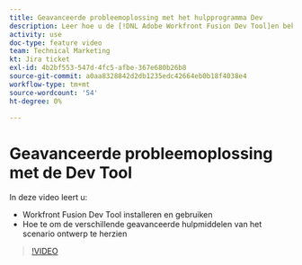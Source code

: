 ```yaml
---
title: Geavanceerde probleemoplossing met het hulpprogramma Dev
description: Leer hoe u de [!DNL Adobe Workfront Fusion Dev Tool]en bekijk de verschillende geavanceerde hulpprogramma's voor het ontwerpen van scenario's.
activity: use
doc-type: feature video
team: Technical Marketing
kt: Jira ticket
exl-id: 4b2bf553-547d-4fc5-afbe-367e680b26b8
source-git-commit: a0aa8328842d2db1235edc42664eb0b18f4038e4
workflow-type: tm+mt
source-wordcount: '54'
ht-degree: 0%

---
```


# Geavanceerde probleemoplossing met de Dev Tool

In deze video leert u:

* Workfront Fusion Dev Tool installeren en gebruiken
* Hoe te om de verschillende geavanceerde hulpmiddelen van het scenario ontwerp te herzien

>[!VIDEO](https://video.tv.adobe.com/v/335302/?quality=12)
